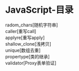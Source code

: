# JavaScript-目录
radom_chars[随机字符串]  
caller[重写call]  
applyre[重写apply]  
shallow_clone[浅拷贝]  
unique[数组去重]  
propertype[类的继承]  
validator[Proxy表单验证]  